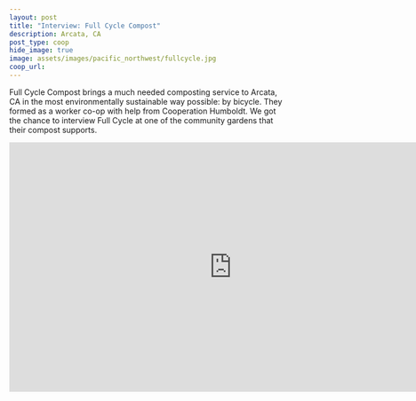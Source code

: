 ```yaml
---
layout: post
title: "Interview: Full Cycle Compost"
description: Arcata, CA
post_type: coop
hide_image: true
image: assets/images/pacific_northwest/fullcycle.jpg
coop_url:
---
```


Full Cycle Compost brings a much needed composting service to Arcata, CA in the most environmentally sustainable way possible: by bicycle.  They formed as a worker co-op with help from Cooperation Humboldt.  We got the chance to interview Full Cycle at one of the community gardens that their compost supports.

<div class="iframe-wrapper">
<iframe width="800" height="450" src="https://www.youtube.com/embed/e5RHbz8UzU8" title="YouTube video player" frameborder="0" allow="accelerometer; autoplay; clipboard-write; encrypted-media; gyroscope; picture-in-picture" allowfullscreen></iframe>
</div>